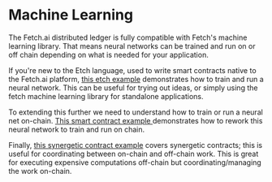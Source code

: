 # Machine Learning

The Fetch.ai distributed ledger is fully compatible with 
Fetch's machine learning library. That means neural networks can be trained and run on or off chain 
depending on what is needed for your application.

If you're new to the Etch language, used to write smart contracts native to the Fetch.ai platform,
<a href="/machine-learning/basic-etch-example" target=_blank>this etch example</a> demonstrates how to train and run a neural network.
This can be useful for trying out ideas, or simply using the fetch machine learning library for standalone applications.

To extending this further we need to understand how to train or run a neural net on-chain. 
<a href="/machine-learning/ml-smart-contract" target=_blank>This smart contract example </a> demonstrates how to rework this neural network to train and run on chain.

Finally, <a href="/machine-learning/ml-synergetic-contract" target=_blank>this synergetic contract example</a> covers synergetic contracts; this is useful for coordinating between on-chain and off-chain work.
This is great for executing expensive computations off-chain but coordinating/managing the work on-chain. 
